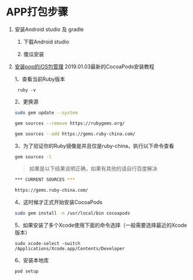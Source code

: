 # APP打包步骤 

1. 安装Android studio 及 gradle

   1. 下载Android studio

   2. 傻瓜安装

2. [安装pop的iOS包管理](https://www.jianshu.com/p/f43b5964f582)
    2019.01.03最新的CocoaPods安装教程

     1、查看当前Ruby版本

    	ruby -v

    2、更换源

    ```sh
    sudo gem update --system
    
    gem sources --remove https://rubygems.org/
    
    gem sources --add https://gems.ruby-china.com/
    ```

    

    3、为了验证你的Ruby镜像是并且仅是ruby-china，执行以下命令查看

    ```sh
    gem sources -l
    ```

    >如果是以下结果说明正确，如果有其他的请自行百度解决

    ```sh
    *** CURRENT SOURCES ***
    
    https://gems.ruby-china.com/
    ```

    4、这时候才正式开始安装CocoaPods

    ```sh
    sudo gem install -n /usr/local/bin cocoapods
    ```

    5、如果安装了多个Xcode使用下面的命令选择（一般需要选择最近的Xcode版本）

    ```
    sudo xcode-select -switch /Applications/Xcode.app/Contents/Developer
    ```

    6、安装本地库

    ```sh
    pod setup
    ```

    

